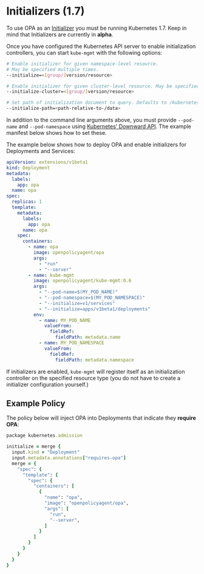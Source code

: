# Initializers (1.7)

To use OPA as an [Initializer](https://kubernetes.io/docs/admin/extensible-admission-controllers/#initializers) you must be running Kubernetes 1.7. Keep in mind that Initializers are currently in **alpha**.

Once you have configured the Kubernetes API server to enable initialization controllers, you can start `kube-mgmt` with the following options:

```bash
# Enable initializer for given namespace-level resource.
# May be specified multiple times.
--initialize=<[group/]version/resource>

# Enable initializer for given cluster-level resource. May be specified multiple times.
--initialize-cluster=<[group/]version/resource>

# Set path of initialization document to query. Defaults to /kubernetes/admission/initialize.
--initialize-path=<path-relative-to-/data>
```

In addition to the command line arguments above, you must provide `--pod-name` and `--pod-namespace` using [Kubernetes' Downward API](https://kubernetes.io/docs/tasks/inject-data-application/downward-api-volume-expose-pod-information/). The example manifest below shows how to set these.

The example below shows how to deploy OPA and enable initializers for Deployments and Services:

```yaml
apiVersion: extensions/v1beta1
kind: Deployment
metadata:
  labels:
    app: opa
  name: opa
spec:
  replicas: 1
  template:
    metadata:
      labels:
        app: opa
      name: opa
    spec:
      containers:
        - name: opa
          image: openpolicyagent/opa
          args:
            - "run"
            - "--server"
        - name: kube-mgmt
          image: openpolicyagent/kube-mgmt:0.6
          args:
            - "--pod-name=$(MY_POD_NAME)"
            - "--pod-namespace=$(MY_POD_NAMESPACE)"
            - "--initialize=v1/services"
            - "--initialize=apps/v1beta1/deployments"
          env:
            - name: MY_POD_NAME
              valueFrom:
                fieldRef:
                  fieldPath: metadata.name
            - name: MY_POD_NAMESPACE
              valueFrom:
                fieldRef:
                  fieldPath: metadata.namespace
```

If initializers are enabled, `kube-mgmt` will register itself as an initialization controller on the specified resource type (you do not have to create a initializer configuration yourself.)

## Example Policy

The policy below will inject OPA into Deployments that indicate they **require OPA**:

```ruby
package kubernetes.admission

initialize = merge {
  input.kind = "Deployment"
  input.metadata.annotations["requires-opa"]
  merge = {
    "spec": {
      "template": {
        "spec": {
          "containers": [
            {
              "name": "opa",
              "image": "openpolicyagent/opa",
              "args": [
                "run",
                "--server",
              ]
            }
          ]
        }
      }
    }
  }
}
```

